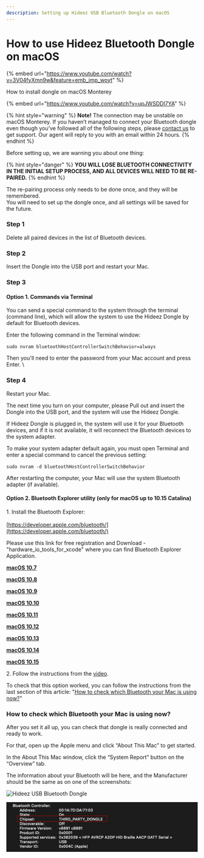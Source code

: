 ```yaml
---
description: Setting up Hideez USB Bluetooth Dongle on macOS
---
```


# How to use Hideez Bluetooth Dongle on macOS

{% embed url="https://www.youtube.com/watch?v=3V04fyXmn9w&feature=emb_imp_woyt" %}

How to install dongle on macOS Monterey

{% embed url="https://www.youtube.com/watch?v=upJWSDDI7YA" %}

{% hint style="warning" %}
**Note!** The connection may be unstable on macOS Monterey. If you haven’t managed to connect your Bluetooth dongle even though you’ve followed all of the following steps, please [contact us](https://hideez.com/pages/contact-hideez-support) to get support. Our agent will reply to you with an email within 24 hours.
{% endhint %}

Before setting up, we are warning you about one thing:

{% hint style="danger" %}
**YOU WILL LOSE BLUETOOTH CONNECTIVITY IN THE INITIAL SETUP PROCESS, AND ALL DEVICES WILL NEED TO BE RE-PAIRED.**
{% endhint %}

The re-pairing process only needs to be done once, and they will be remembered.\
You will need to set up the dongle once, and all settings will be saved for the future.

### Step 1

Delete all paired devices in the list of Bluetooth devices.

### Step 2

Insert the Dongle into the USB port and restart your Mac.

### Step 3

#### Option 1. Commands via Terminal

You can send a special command to the system through the terminal (command line), which will allow the system to use the Hideez Dongle by default for Bluetooth devices.&#x20;

Enter the following command in the Terminal window:

```
sudo nvram bluetoothHostControllerSwitchBehavior=always
```

Then you'll need to enter the password from your Mac account and press Enter. \


### Step 4

Restart your Mac.

The next time you turn on your computer, please Pull out and insert the Dongle into the USB port, and the system will use the Hideez Dongle.&#x20;

If Hideez Dongle is plugged in, the system will use it for your Bluetooth devices, and if it is not available, it will reconnect the Bluetooth devices to the system adapter.&#x20;

To make your system adapter default again, you must open Terminal and enter a special command to cancel the previous setting:

```
sudo nvram -d bluetoothHostControllerSwitchBehavior
```

After restarting the computer, your Mac will use the system Bluetooth adapter (if available).&#x20;

#### Option 2. Bluetooth Explorer utility (only for macOS up to 10.15 Catalina)

1\. Install the Bluetooth Explorer:\
\
[https://developer.apple.com/bluetooth/](https://developer.apple.com/bluetooth/)

Please use this link for free registration and Download - "hardware\_io\_tools\_for\_xcode" where you can find Bluetooth Explorer Application.

[**macOS 10.7**](https://cdn.shopify.com/s/files/1/0007/8017/3348/files/Bluetooth\_Explorer\_for\_10.7.app.zip?7478)

[**macOS 10.8**](https://cdn.shopify.com/s/files/1/0007/8017/3348/files/Bluetooth\_Explorer\_for\_10.8.app.zip?7478)

[**macOS 10.9**](https://cdn.shopify.com/s/files/1/0007/8017/3348/files/Bluetooth\_Explorer\_for\_10.9.app.zip?7478)

[**macOS 10.10**](https://cdn.shopify.com/s/files/1/0007/8017/3348/files/Bluetooth\_Explorer\_for\_10.10.app.zip?7478)

[**macOS 10.11**](https://cdn.shopify.com/s/files/1/0007/8017/3348/files/Bluetooth\_Explorer\_v.4.4.0\_for\_10.11.app.zip?7478)

[**macOS 10.12**](https://cdn.shopify.com/s/files/1/0007/8017/3348/files/Bluetooth\_Explorer\_for\_10.12.app.zip?7478)

[**macOS 10.13**](https://cdn.shopify.com/s/files/1/0007/8017/3348/files/Bluetooth\_Explorer\_for\_10.13.app.zip?7478)

[**macOS 10.14**](https://cdn.shopify.com/s/files/1/0007/8017/3348/files/Bluetooth\_Explorer\_for\_10.14.app.zip?7478)

[**macOS 10.15**](https://cdn.shopify.com/s/files/1/0007/8017/3348/files/Bluetooth\_Explorer\_for\_10.15.app.zip?7478)

2\. Follow the instructions from the [video](https://youtu.be/TR8FTl2nqAM).

To check that this option worked, you can follow the instructions from the last section of this article: "[How to check which Bluetooth your Mac is using now?](./#how-to-check-which-bluetooth-your-mac-is-using-now)"

### **How to check which Bluetooth your Mac is using now?**

After you set it all up, you can check that dongle is really connected and ready to work.

For that, open up the Apple menu and click “About This Mac” to get started.

In the About This Mac window, click the “System Report” button on the “Overview” tab.

The information about your Bluetooth will be here, and the Manufacturer should be the same as on one of the screenshots:

![Hideez USB Bluetooth Dongle](https://ucarecdn.com/b1d270cc-65c1-4ba8-8ad2-ffe04685285c/)

![Hideez USB Bluetooth Dongle](../.gitbook/assets/dongle.jpg)
